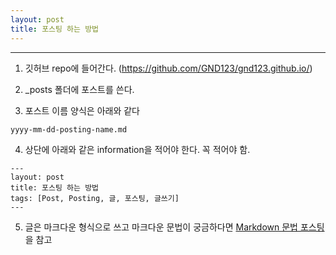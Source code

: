 ```yaml
---
layout: post
title: 포스팅 하는 방법
---
```


***
1. 깃허브 repo에 들어간다. (<https://github.com/GND123/gnd123.github.io/>)

2. _posts 폴더에 포스트를 쓴다.

3. 포스트 이름 양식은 아래와 같다
~~~
yyyy-mm-dd-posting-name.md
~~~

4. 상단에 아래와 같은 information을 적어야 한다. 꼭 적어야 함.
~~~
---
layout: post
title: 포스팅 하는 방법
tags: [Post, Posting, 글, 포스팅, 글쓰기]
---
~~~

5. 글은 마크다운 형식으로 쓰고 마크다운 문법이 궁금하다면 [Markdown 문법 포스팅](https://gnd123.github.io/2018/09/03/Markdown-grammar.html)을 참고
